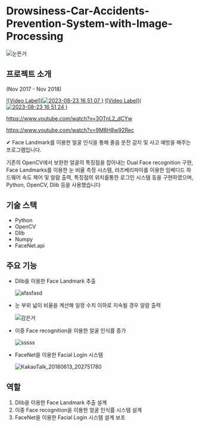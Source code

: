 # Drowsiness-Car-Accidents-Prevention-System-with-Image-Processing

![눈뜬거](https://github.com/2cleanwater/Drowsiness-Car-Accidents-Prevention-System-with-Image-Processing/assets/32264455/e92e08b5-24b6-458b-a90c-aeac4fa10335)

## 프로젝트 소개

(Nov 2017 - Nov 2018)

[![Video Label](![2023-08-23 16 51 07](https://github.com/2cleanwater/Drowsiness-Car-Accidents-Prevention-System-with-Image-Processing/assets/32264455/48fdf908-1210-4e06-8cb8-1be5fd6b6ef2)
)](https://www.youtube.com/watch?v=3OTnL2_dCYw)
[![Video Label](![2023-08-23 16 51 24](https://github.com/2cleanwater/Drowsiness-Car-Accidents-Prevention-System-with-Image-Processing/assets/32264455/cc7b6ccf-b2c8-4472-8e41-0d93d7e8d5f4)
)](https://www.youtube.com/watch?v=9M8H8w92Rec)

https://www.youtube.com/watch?v=3OTnL2_dCYw

https://www.youtube.com/watch?v=9M8H8w92Rec

✔ Face Landmark를 이용한 얼굴 인식을 통해 졸음 운전 감지 및 사고 예방을 해주는 프로그램입니다.

기존의 OpenCV에서 보완한 얼굴의 특징점을 잡아내는 Dual Face recognition 구현,
Face Landmarks를 이용한 눈 비율 측정 시스템, 라즈베리파이를 이용한 임베디드 하드웨어 속도 제어 및 알람 출력, 특징점의 위치를통한 로그인 시스템 등을 구현하였으며, Python, OpenCV, Dlib 등을 사용했습니다

## 기술 스택

- Python
- OpenCV
- Dlib
- Numpy
- FaceNet.api

## 주요 기능

- Dlib을 이용한 Face Landmark 추출
    
    ![afasfasd](https://github.com/2cleanwater/Drowsiness-Car-Accidents-Prevention-System-with-Image-Processing/assets/32264455/7ad8ea50-2ddf-4ca8-bdfe-aea51b913c6b)


- 눈 부위 넓이 비율을 계산해 일정 수치 이하로 지속될 경우 알람 출력
    
    ![감은거](https://github.com/2cleanwater/Drowsiness-Car-Accidents-Prevention-System-with-Image-Processing/assets/32264455/001baf8b-121b-4adc-80d2-3c84b5f738fa)


- 이중 Face recognition을 이용한 얼굴 인식률 증가
    
    ![sssss](https://github.com/2cleanwater/Drowsiness-Car-Accidents-Prevention-System-with-Image-Processing/assets/32264455/ff296419-df93-4432-8728-06a3f1586001)


- FaceNet을 이용한 Facial Login 시스템
    
    ![KakaoTalk_20180613_202751780](https://github.com/2cleanwater/Drowsiness-Car-Accidents-Prevention-System-with-Image-Processing/assets/32264455/fe2f085e-c7ed-4af8-b65e-5f4e6bce46c0)


## 역할

1. Dlib을 이용한 Face Landmark 추출 설계
2. 이중 Face recognition을 이용한 얼굴 인식률 시스템 설계
3. FaceNet을 이용한 Facial Login 시스템 설계 보조



